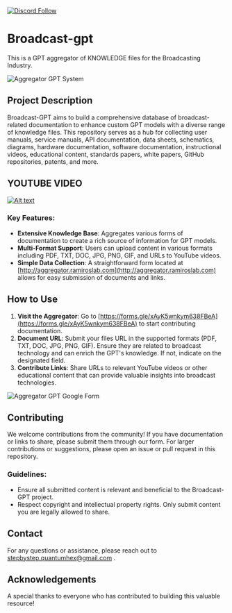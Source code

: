[![Discord Follow](https://dcbadge.vercel.app/api/server/feYhyYznDf?style=flat)](https://discord.gg/feYhyYznDf)

# Broadcast-gpt
This is a GPT aggregator of KNOWLEDGE files for the Broadcasting Industry.


![Aggregator GPT System](https://github.com/videofeedback/broadcast-gpt/blob/main/images/aggregator_system.png)

## Project Description
Broadcast-GPT aims to build a comprehensive database of broadcast-related documentation to enhance custom GPT models with a diverse range of knowledge files. This repository serves as a hub for collecting user manuals, service manuals, API documentation, data sheets, schematics, diagrams, hardware documentation, software documentation, instructional videos, educational content, standards papers, white papers, GitHub repositories, patents, and more.

## YOUTUBE VIDEO
[![Alt text](https://raw.githubusercontent.com/videofeedback/broadcast-gpt/main/images/THUMBNAILS_BROADCAST_GPT.png)](https://www.youtube.com/watch?v=E49BXko5A5k)

### Key Features:
- **Extensive Knowledge Base**: Aggregates various forms of documentation to create a rich source of information for GPT models.
- **Multi-Format Support**: Users can upload content in various formats including PDF, TXT, DOC, JPG, PNG, GIF, and URLs to YouTube videos.
- **Simple Data Collection**: A straightforward form located at [http://aggregator.ramiroslab.com](http://aggregator.ramiroslab.com) allows for easy submission of documents and links.

## How to Use
1. **Visit the Aggregator**: Go to [https://forms.gle/xAyK5wnkym638FBeA](https://forms.gle/xAyK5wnkym638FBeA) to start contributing documentation.
2. **Document URL**: Submit your files URL in the supported formats (PDF, TXT, DOC, JPG, PNG, GIF). Ensure they are related to broadcast technology and can enrich the GPT's knowledge. If not, indicate on the designated field.
3. **Contribute Links**: Share URLs to relevant YouTube videos or other educational content that can provide valuable insights into broadcast technologies.

![Aggregator GPT Google Form](https://github.com/videofeedback/broadcast-gpt/blob/main/images/aggregator_gpt_google_form.png)



## Contributing
We welcome contributions from the community! If you have documentation or links to share, please submit them through our form. For larger contributions or suggestions, please open an issue or pull request in this repository.

### Guidelines:
- Ensure all submitted content is relevant and beneficial to the Broadcast-GPT project.
- Respect copyright and intellectual property rights. Only submit content you are legally allowed to share.

## Contact
For any questions or assistance, please reach out to stepbystep.quantumhex@gmail.com .

## Acknowledgements
A special thanks to everyone who has contributed to building this valuable resource!

